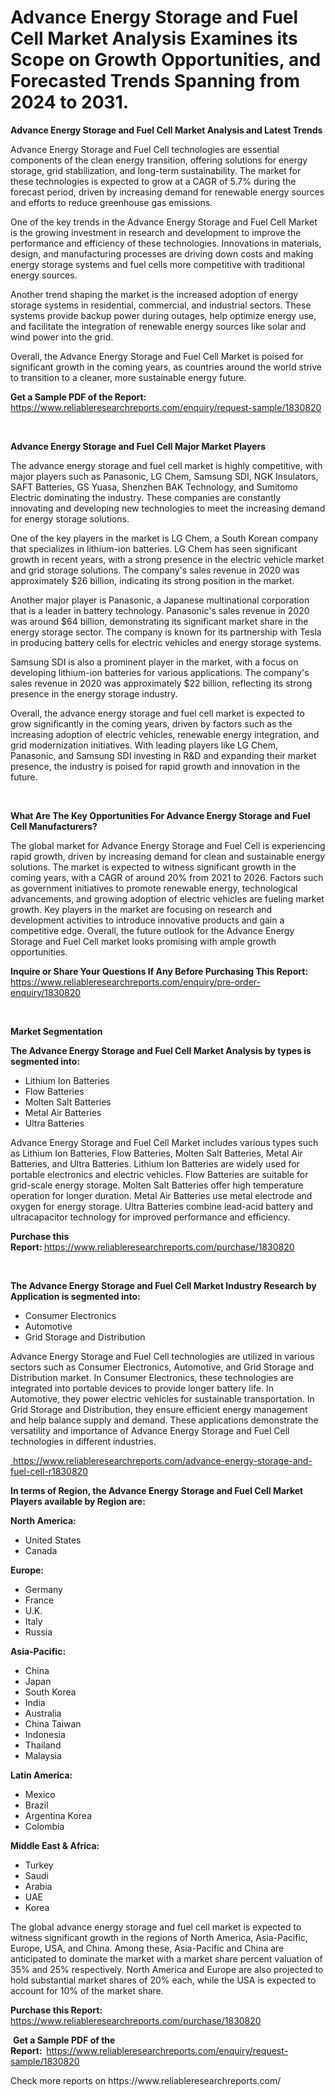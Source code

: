 <p><h1>Advance Energy Storage and Fuel Cell Market Analysis Examines its Scope on Growth Opportunities, and Forecasted Trends Spanning from 2024 to 2031.</h1></p><p><strong>Advance Energy Storage and Fuel Cell Market Analysis and Latest Trends</strong></p>
<p><p>Advance Energy Storage and Fuel Cell technologies are essential components of the clean energy transition, offering solutions for energy storage, grid stabilization, and long-term sustainability. The market for these technologies is expected to grow at a CAGR of 5.7% during the forecast period, driven by increasing demand for renewable energy sources and efforts to reduce greenhouse gas emissions.</p><p>One of the key trends in the Advance Energy Storage and Fuel Cell Market is the growing investment in research and development to improve the performance and efficiency of these technologies. Innovations in materials, design, and manufacturing processes are driving down costs and making energy storage systems and fuel cells more competitive with traditional energy sources.</p><p>Another trend shaping the market is the increased adoption of energy storage systems in residential, commercial, and industrial sectors. These systems provide backup power during outages, help optimize energy use, and facilitate the integration of renewable energy sources like solar and wind power into the grid.</p><p>Overall, the Advance Energy Storage and Fuel Cell Market is poised for significant growth in the coming years, as countries around the world strive to transition to a cleaner, more sustainable energy future.</p></p>
<p><strong>Get a Sample PDF of the Report:&nbsp;</strong> <a href="https://www.reliableresearchreports.com/enquiry/request-sample/1830820">https://www.reliableresearchreports.com/enquiry/request-sample/1830820</a></p>
<p>&nbsp;</p>
<p><strong>Advance Energy Storage and Fuel Cell Major Market Players</strong></p>
<p><p>The advance energy storage and fuel cell market is highly competitive, with major players such as Panasonic, LG Chem, Samsung SDI, NGK Insulators, SAFT Batteries, GS Yuasa, Shenzhen BAK Technology, and Sumitomo Electric dominating the industry. These companies are constantly innovating and developing new technologies to meet the increasing demand for energy storage solutions.</p><p>One of the key players in the market is LG Chem, a South Korean company that specializes in lithium-ion batteries. LG Chem has seen significant growth in recent years, with a strong presence in the electric vehicle market and grid storage solutions. The company's sales revenue in 2020 was approximately $26 billion, indicating its strong position in the market.</p><p>Another major player is Panasonic, a Japanese multinational corporation that is a leader in battery technology. Panasonic's sales revenue in 2020 was around $64 billion, demonstrating its significant market share in the energy storage sector. The company is known for its partnership with Tesla in producing battery cells for electric vehicles and energy storage systems.</p><p>Samsung SDI is also a prominent player in the market, with a focus on developing lithium-ion batteries for various applications. The company's sales revenue in 2020 was approximately $22 billion, reflecting its strong presence in the energy storage industry.</p><p>Overall, the advance energy storage and fuel cell market is expected to grow significantly in the coming years, driven by factors such as the increasing adoption of electric vehicles, renewable energy integration, and grid modernization initiatives. With leading players like LG Chem, Panasonic, and Samsung SDI investing in R&D and expanding their market presence, the industry is poised for rapid growth and innovation in the future.</p></p>
<p>&nbsp;</p>
<p><strong>What Are The Key Opportunities For Advance Energy Storage and Fuel Cell Manufacturers?</strong></p>
<p><p>The global market for Advance Energy Storage and Fuel Cell is experiencing rapid growth, driven by increasing demand for clean and sustainable energy solutions. The market is expected to witness significant growth in the coming years, with a CAGR of around 20% from 2021 to 2026. Factors such as government initiatives to promote renewable energy, technological advancements, and growing adoption of electric vehicles are fueling market growth. Key players in the market are focusing on research and development activities to introduce innovative products and gain a competitive edge. Overall, the future outlook for the Advance Energy Storage and Fuel Cell market looks promising with ample growth opportunities.</p></p>
<p><strong>Inquire or Share Your Questions If Any Before Purchasing This Report:</strong> <a href="https://www.reliableresearchreports.com/enquiry/pre-order-enquiry/1830820">https://www.reliableresearchreports.com/enquiry/pre-order-enquiry/1830820</a></p>
<p>&nbsp;</p>
<p><strong>Market Segmentation</strong></p>
<p><strong>The Advance Energy Storage and Fuel Cell Market Analysis by types is segmented into:</strong></p>
<p><ul><li>Lithium Ion Batteries</li><li>Flow Batteries</li><li>Molten Salt Batteries</li><li>Metal Air Batteries</li><li>Ultra Batteries</li></ul></p>
<p><p>Advance Energy Storage and Fuel Cell Market includes various types such as Lithium Ion Batteries, Flow Batteries, Molten Salt Batteries, Metal Air Batteries, and Ultra Batteries. Lithium Ion Batteries are widely used for portable electronics and electric vehicles. Flow Batteries are suitable for grid-scale energy storage. Molten Salt Batteries offer high temperature operation for longer duration. Metal Air Batteries use metal electrode and oxygen for energy storage. Ultra Batteries combine lead-acid battery and ultracapacitor technology for improved performance and efficiency.</p></p>
<p><strong>Purchase this Report:&nbsp;</strong><a href="https://www.reliableresearchreports.com/purchase/1830820">https://www.reliableresearchreports.com/purchase/1830820</a></p>
<p>&nbsp;</p>
<p><strong>The Advance Energy Storage and Fuel Cell Market Industry Research by Application is segmented into:</strong></p>
<p><ul><li>Consumer Electronics</li><li>Automotive</li><li>Grid Storage and Distribution</li></ul></p>
<p><p>Advance Energy Storage and Fuel Cell technologies are utilized in various sectors such as Consumer Electronics, Automotive, and Grid Storage and Distribution market. In Consumer Electronics, these technologies are integrated into portable devices to provide longer battery life. In Automotive, they power electric vehicles for sustainable transportation. In Grid Storage and Distribution, they ensure efficient energy management and help balance supply and demand. These applications demonstrate the versatility and importance of Advance Energy Storage and Fuel Cell technologies in different industries.</p></p>
<p><a href="https://www.reliableresearchreports.com/advance-energy-storage-and-fuel-cell-r1830820">&nbsp;https://www.reliableresearchreports.com/advance-energy-storage-and-fuel-cell-r1830820</a></p>
<p><strong>In terms of Region, the Advance Energy Storage and Fuel Cell Market Players available by Region are:</strong></p>
<p>
    <p> <strong> North America: </strong>
        <ul>
            <li>United States</li>
            <li>Canada</li>
        </ul>
        </p> 
    <p> <strong> Europe: </strong>
        <ul>
            <li>Germany</li>
            <li>France</li>
            <li>U.K.</li>
            <li>Italy</li>
            <li>Russia</li>
        </ul>
        </p> 
    <p> <strong> Asia-Pacific: </strong>
        <ul>
            <li>China</li>
            <li>Japan</li>
            <li>South Korea</li>
            <li>India</li>
            <li>Australia</li>
            <li>China Taiwan</li>
            <li>Indonesia</li>
            <li>Thailand</li>
            <li>Malaysia</li>
        </ul>
        </p> 
    <p> <strong> Latin America: </strong>
        <ul>
            <li>Mexico</li>
            <li>Brazil</li>
            <li>Argentina Korea</li>
            <li>Colombia</li>
        </ul>
        </p> 
    <p> <strong> Middle East & Africa: </strong>
        <ul>
            <li>Turkey</li>
            <li>Saudi</li>
            <li>Arabia</li>
            <li>UAE</li>
            <li>Korea</li>
        </ul>
    </p>
    </p>
<p><p>The global advance energy storage and fuel cell market is expected to witness significant growth in the regions of North America, Asia-Pacific, Europe, USA, and China. Among these, Asia-Pacific and China are anticipated to dominate the market with a market share percent valuation of 35% and 25% respectively. North America and Europe are also projected to hold substantial market shares of 20% each, while the USA is expected to account for 10% of the market share.</p></p>
<p><strong>Purchase this Report: </strong><a href="https://www.reliableresearchreports.com/purchase/1830820">https://www.reliableresearchreports.com/purchase/1830820</a></p>
<p>&nbsp;<strong>Get a Sample PDF of the Report:&nbsp;&nbsp;</strong><a href="https://www.reliableresearchreports.com/enquiry/request-sample/1830820">https://www.reliableresearchreports.com/enquiry/request-sample/1830820</a></p>
<p><strong></strong></p>
<p>Check more reports on https://www.reliableresearchreports.com/</p>